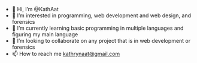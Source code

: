 - 👋 Hi, I’m @KathAat
- 👀 I’m interested in programming, web development and web design, and forensics
- 🌱 I’m currently learning basic programming in multiple languages and figuring my main language
- 💞️ I’m looking to collaborate on any project that is in web development or forensics
- 📫 How to reach me kathrynaat@gmail.com

<!---
KathAat/KathAat is a ✨ special ✨ repository because its `README.md` (this file) appears on your GitHub profile.
You can click the Preview link to take a look at your changes.
--->
